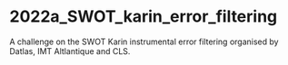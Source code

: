 # 2022a_SWOT_karin_error_filtering
A challenge on the SWOT Karin instrumental error filtering organised by Datlas, IMT Altlantique and CLS.
